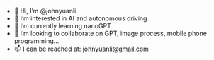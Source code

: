 - 👋 Hi, I’m @johnyuanli
- 👀 I’m interested in AI and autonomous driving
- 🌱 I’m currently learning nanoGPT
- 💞️ I’m looking to collaborate on GPT, image process, mobile phone programming...
- 📫 I can be reached at: johnyuanli@gmail.com 

<!---
johnyuanli/johnyuanli is a ✨ special ✨ repository because its `README.md` (this file) appears on your GitHub profile.
You can click the Preview link to take a look at your changes.
--->
